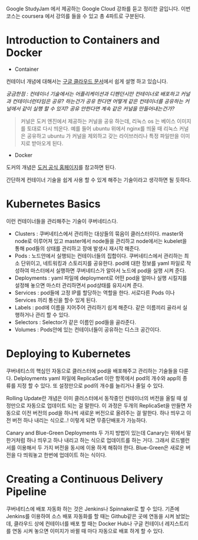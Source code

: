 Google StudyJam 에서 제공하는 Google Cloud 강좌를 듣고 정리한 글입니다.
이번 코스는 coursera 에서 강의를 들을 수 있고 총 4파트로 구분된다.


# Introduction to Containers and Docker
* Container

컨테이너 개념에 대해서는 [구글 클라우드 문서](https://cloud.google.com/containers/?authuser=0&hl=ko)에서 쉽게 설명 하고 있습니다.

*궁금한점 : 컨테이너 기술에서는 어플리케이션과 디펜던시만 컨테이너로 배포하고 커널과 컨테이너런타임은 공유? 하는건가
공유 한다면 어떻게 같은 컨테이너를 공유하는 커널에서 같이 실행 할 수 있지?
공유 안한다면 계속 같은 커널을 만들어내는건가?*
> 커널은 도커 엔진에서 제공하는 커널을 공유 하는데, 리눅스 os 는 베이스 이미지를 토대로 다시 띄운다.
예를 들어 ubuntu 위에서 nginx를 띄울 때 리눅스 커널은 공유하고 ubuntu 가 커널을 제외하고 갖는 라이브러리나 특정 파일만을 이미지로 받아오게 된다.

* Docker

도커의 개념은 [도커 공식 홈페이지](https://www.docker.com/why-docker)를 참고하면 된다.

간단하게 컨테이너 기술을 쉽게 사용 할 수 있게 해주는 기술이라고 생각하면 될 듯하다.

# Kubernetes Basics
이런 컨테이너들을 관리해주는 기술이 쿠버네티스다.

* Clusters : 쿠버네티스에서 관리하는 대상들의 묶음이 클러스터이다. master와 node로 이루어져 있고 master에서 node들을 관리하고 
node에서는 kubelet을 통해 pod들의 상태를 관리하고 장애 발생시 재시작 해준다.
* Pods : 노드안에서 실행되는 컨테이너들의 집합이다. 쿠버네티스에서 관리하는 최소 단위이고, 네트워킹과 스토리지를 공유한다. pod에 대한 정보를 yaml 파일로 작성하여 마스터에서 실행하면 
쿠버네티스가 알아서 노드에 pod을 실행 시켜 준다.
* Deployments : yaml 파일에 deployment로 어떤 pod을 얼마나 실행 시킬지를 설정해 놓으면 마스터 관리하면서 pod상태를 유지시켜 준다.
* Services : pod들에 고정 IP를 할당하는 역할을 한다. 서로다른 Pods 이나 Services 끼리 통신을 할수 있게 된다.
* Labels : pod에 이름을 지어주어 관리하기 쉽게 해준다. 같은 이름끼리 골라서 실행하거나 관리 할 수 있다.
* Selectors : Selector가 같은 이름인 pod들을 골라준다.
* Volumes : Pods안에 있는 컨테이너들이 공유하는 디스크 공간이다.

# Deploying to Kubernetes
쿠버네티스의 핵심인 자동으로 클러스터에 pod을 배포해주고 관리하는 기술들을 다룬다.
Delployments yaml 파일에 ReplicaSet 이란 항목에서 pod의 개수와 app의 종류를 지정 할 수 있다.
또 설정만으로 pod의 개수를 늘리거나 줄일 수 있다.

Rolling Update란 개념은 이미 클러스터에서 동작중인 컨테이너의 버전을 올릴 때 설정만으로 자동으로 업데이트 되는 걸 말한다.
이 과정은 두개의 ReplicaSet을 만들면 자동으로 이전 버전의 pod을 하나씩 새로운 버전으로 올려주는 걸 말한다.
하나 띄우고 이전 버전 하나 내리는 식으로..!
이렇게 되면 무중단배포가 가능하다.

Canary and Blue-Green Deployments 두 가지 방법이 있는데 
Canary는 위에서 말한거처럼 하나 띄우고 하나 내리고 하는 식으로 업데이트를 하는 거다. 
그래서 로드밸런서를 이용해서 두 가지 버전을 동시에 이용 하게 해줘야 한다.
Blue-Green은 새로운 버전을 다 띄워놓고 한번에 업데이트 하는 식이다.

# Creating a Continuous Delivery Pipeline
쿠버네티스에 배포 자동화 하는 것은 Jenkins나 Spinnaker로 할 수 있다.
기존에 Jenkins를 이용하여 소스 배포 자동화를 할 때는 Github같은 곳에 연동을 시켜 놨었는데, 클라우드 상에 컨테이너를 배포 할 때는
Docker Hub나 구글 컨테이너 레지스트리를 연동 시켜 놓으면 이미지가 바뀔 때 마다 자동으로 배포 하게 할 수 있다.
